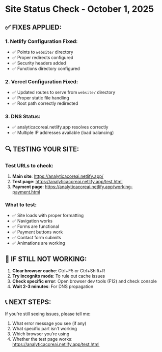 # Site Status Check - October 1, 2025

## ✅ FIXES APPLIED:

### 1. **Netlify Configuration Fixed:**
- ✅ Points to `website/` directory 
- ✅ Proper redirects configured
- ✅ Security headers added
- ✅ Functions directory configured

### 2. **Vercel Configuration Fixed:**
- ✅ Updated routes to serve from `website/` directory
- ✅ Proper static file handling
- ✅ Root path correctly redirected

### 3. **DNS Status:**
- ✅ analyticacoreai.netlify.app resolves correctly
- ✅ Multiple IP addresses available (load balancing)

## 🔍 TESTING YOUR SITE:

### **Test URLs to check:**
1. **Main site**: https://analyticacoreai.netlify.app/
2. **Test page**: https://analyticacoreai.netlify.app/test.html
3. **Payment page**: https://analyticacoreai.netlify.app/working-payment.html

### **What to test:**
- ✅ Site loads with proper formatting
- ✅ Navigation works
- ✅ Forms are functional
- ✅ Payment buttons work
- ✅ Contact form submits
- ✅ Animations are working

## 🚨 IF STILL NOT WORKING:

1. **Clear browser cache**: Ctrl+F5 or Ctrl+Shift+R
2. **Try incognito mode**: To rule out cache issues
3. **Check specific error**: Open browser dev tools (F12) and check console
4. **Wait 2-3 minutes**: For DNS propagation

## 📞 NEXT STEPS:
If you're still seeing issues, please tell me:
1. What error message you see (if any)
2. What specific part isn't working
3. Which browser you're using
4. Whether the test page works: https://analyticacoreai.netlify.app/test.html